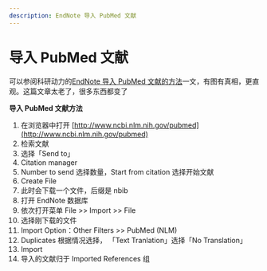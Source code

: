 ```yaml
---
description: EndNote 导入 PubMed 文献
---
```


# 导入 PubMed 文献

可以参阅科研动力的[EndNote 导入 PubMed 文献的方法](http://www.howsci.com/endnote-import-pubmed.html)一文，有图有真相，更直观。这篇文章太老了，很多东西都变了

**导入 PubMed 文献方法**

1. 在浏览器中打开 [http://www.ncbi.nlm.nih.gov/pubmed](http://www.ncbi.nlm.nih.gov/pubmed)
2. 检索文献
3. 选择「Send to」
4. Citation manager
5. Number to send 选择数量，Start from citation 选择开始文献
6. Create File
7. 此时会下载一个文件，后缀是 nbib
8. 打开 EndNote 数据库
9. 依次打开菜单 File &gt;&gt; Import &gt;&gt; File
10. 选择刚下载的文件
11. Import Option：Other Filters &gt;&gt; PubMed \(NLM\)
12. Duplicates 根据情况选择， 「Text Tranlation」选择「No Translation」
13. Import
14. 导入的文献归于 Imported References 组

